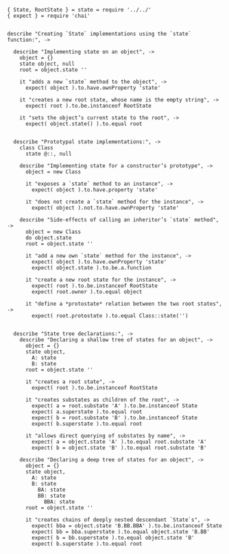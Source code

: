     { State, RootState } = state = require '../../'
    { expect } = require 'chai'


    describe "Creating `State` implementations using the `state` function:", ->

      describe "Implementing state on an object", ->
        object = {}
        state object, null
        root = object.state ''

        it "adds a new `state` method to the object", ->
          expect( object ).to.have.ownProperty 'state'

        it "creates a new root state, whose name is the empty string", ->
          expect( root ).to.be.instanceof RootState

        it "sets the object’s current state to the root", ->
          expect( object.state() ).to.equal root


      describe "Prototypal state implementations:", ->
        class Class
          state @::, null

        describe "Implementing state for a constructor’s prototype", ->
          object = new Class

          it "exposes a `state` method to an instance", ->
            expect( object ).to.have.property 'state'

          it "does not create a `state` method for the instance", ->
            expect( object ).not.to.have.ownProperty 'state'

        describe "Side-effects of calling an inheritor’s `state` method", ->
          object = new Class
          do object.state
          root = object.state ''

          it "add a new own `state` method for the instance", ->
            expect( object ).to.have.ownProperty 'state'
            expect( object.state ).to.be.a.function

          it "create a new root state for the instance", ->
            expect( root ).to.be.instanceof RootState
            expect( root.owner ).to.equal object

          it "define a *protostate* relation between the two root states", ->
            expect( root.protostate ).to.equal Class::state('')


      describe "State tree declarations:", ->
        describe "Declaring a shallow tree of states for an object", ->
          object = {}
          state object,
            A: state
            B: state
          root = object.state ''

          it "creates a root state", ->
            expect( root ).to.be.instanceof RootState

          it "creates substates as children of the root", ->
            expect( a = root.substate 'A' ).to.be.instanceof State
            expect( a.superstate ).to.equal root
            expect( b = root.substate 'B' ).to.be.instanceof State
            expect( b.superstate ).to.equal root

          it "allows direct querying of substates by name", ->
            expect( a = object.state 'A' ).to.equal root.substate 'A'
            expect( b = object.state 'B' ).to.equal root.substate 'B'

        describe "Declaring a deep tree of states for an object", ->
          object = {}
          state object,
            A: state
            B: state
              BA: state
              BB: state
                BBA: state
          root = object.state ''

          it "creates chains of deeply nested descendant `State`s", ->
            expect( bba = object.state 'B.BB.BBA' ).to.be.instanceof State
            expect( bb = bba.superstate ).to.equal object.state 'B.BB'
            expect( b = bb.superstate ).to.equal object.state 'B'
            expect( b.superstate ).to.equal root

